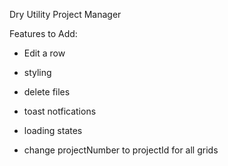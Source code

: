 Dry Utility Project Manager

Features to Add:

- Edit a row

- styling
- delete files
- toast notfications
- loading states
- change projectNumber to projectId for all grids
